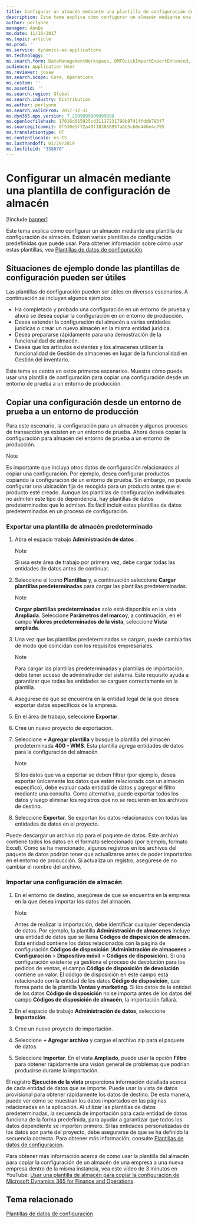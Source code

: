 ```yaml
---
title: Configurar un almacén mediante una plantilla de configuración de almacén
description: Este tema explica cómo configurar un almacén mediante una plantilla de configuración de almacén.
author: perlynne
manager: AnnBe
ms.date: 11/16/2017
ms.topic: article
ms.prod: ''
ms.service: dynamics-ax-applications
ms.technology: ''
ms.search.form: DataManagementWorkspace, DMFQuickImportExportEnhanced, DMFDefinitionGroupTemplate, DMFEntityTemplateDefinitionLoadDialog
audience: Application User
ms.reviewer: josaw
ms.search.scope: Core, Operations
ms.custom: ''
ms.assetid: ''
ms.search.region: Global
ms.search.industry: Distribution
ms.author: perlynne
ms.search.validFrom: 2017-12-31
ms.dyn365.ops.version: 7.2999999999999998
ms.openlocfilehash: 17016d015925cd31117231799b8741ffddb793f7
ms.sourcegitcommit: 0f530e5f72a40f383868957a6b5cb0e446e4c795
ms.translationtype: HT
ms.contentlocale: es-ES
ms.lasthandoff: 01/29/2019
ms.locfileid: "338070"
---
```

# <a name="set-up-a-warehouse-by-using-a-warehouse-configuration-template"></a>Configurar un almacén mediante una plantilla de configuración de almacén

[!include [banner](../includes/banner.md)]

Este tema explica cómo configurar un almacén mediante una plantilla de configuración de almacén. Existen varias plantillas de configuración predefinidas que puede usar. Para obtener información sobre cómo usar estas plantillas, vea [Plantillas de datos de configuración](../../dev-itpro/data-entities/configuration-data-templates.md).

## <a name="scenarios-where-configuration-templates-can-be-helpful"></a>Situaciones de ejemplo donde las plantillas de configuración pueden ser útiles

Las plantillas de configuración pueden ser útiles en diversos escenarios. A continuación se incluyen algunos ejemplos:

- Ha completado y probado una configuración en un entorno de prueba y ahora se desea copiar la configuración en un entorno de producción.
- Desea extender la configuración del almacén a varias entidades jurídicas o crear un nuevo almacén en la misma entidad jurídica.
- Desea prepararse rápidamente para una demostración de la funcionalidad de almacén.
- Desea que los artículos existentes y los almacenes utilicen la funcionalidad de Gestión de almacenes en lugar de la funcionalidad en Gestión del inventario.

Este tema se centra en estos primeros escenarios. Muestra cómo puede usar una plantilla de configuración para copiar una configuración desde un entorno de prueba a un entorno de producción.

## <a name="copy-a-configuration-setup-from-a-test-environment-to-a-production-environment"></a>Copiar una configuración desde un entorno de prueba a un entorno de producción

Para este escenario, la configuración para un almacén y algunos procesos de transacción ya existen en un entorno de prueba. Ahora desea copiar la configuración para almacén del entorno de prueba a un entorno de producción.

> [!NOTE]
> Es importante que incluya otros datos de configuración relacionados al copiar una configuración. Por ejemplo, desea configurar productos copiando la configuración de un entorno de prueba. Sin embargo, no puede configurar una ubicación fija de recogida para un producto antes que el producto esté creado. Aunque las plantillas de configuración individuales no admiten este tipo de dependencia, hay plantillas de datos predeterminados que lo admiten. Es fácil incluir estas plantillas de datos predeterminados en un proceso de configuración.

### <a name="export-a-default-warehouse-template"></a>Exportar una plantilla de almacén predeterminado 

1. Abra el espacio trabajo **Administración de datos** .

    > [!NOTE]
    > Si usa este área de trabajo por primera vez, debe cargar todas las entidades de datos antes de continuar.

2. Seleccione el icono **Plantillas** y, a continuación seleccione **Cargar plantillas predeterminadas** para cargar las plantillas predeterminadas.

    > [!NOTE]
    > **Cargar plantillas predeterminadas** solo está disponible en la vista **Ampliada**. Seleccione **Parámetros del marco**y, a continuación, en el campo **Valores predeterminados de la vista**, seleccione **Vista ampliada**.

3. Una vez que las plantillas predeterminadas se cargan, puede cambiarlas de modo que coincidan con los requisitos empresariales.

    > [!NOTE]
    > Para cargar las plantillas predeterminadas y plantillas de importación, debe tener acceso de administrador del sistema. Este requisito ayuda a garantizar que todas las entidades se carguen correctamente en la plantilla.

4. Asegúrese de que se encuentra en la entidad legal de la que desea exportar datos específicos de la empresa.
5. En el área de trabajo, seleccione **Exportar**.
6. Cree un nuevo proyecto de exportación.
7. Seleccione **+ Agregar plantilla** y busque la plantilla del almacén predeterminada **400 - WMS**. Esta plantilla agrega entidades de datos para la configuración del almacén.

    > [!NOTE]
    > Si los datos que va a exportar se deben filtrar (por ejemplo, desea exportar únicamente los datos que estén relacionads con un almacén específico), debe evaluar cada entidad de datos y agregar el filtro mediante una consulta. Como alternativa, puede exportar todos los datos y luego eliminar los registros que no se requieren en los archivos de destino.

8. Seleccione **Exportar**. Se exportan los datos relacionados con todas las entidades de datos en el proyecto.

Puede descargar un archivo zip para el paquete de datos. Este archivo contiene todos los datos en el formato seleccionado (por ejemplo, formato Excel). Como se ha mencionado, algunos registros en los archivos del paquete de datos podrían tener que actualizarse antes de poder importarlos en el entorno de producción. Si actualiza un registro, asegúrese de no cambiar el nombre del archivo.

### <a name="import-a-warehouse-configuration-setup"></a>Importar una configuración de almacén

1. En el entorno de destino, asegúrese de que se encuentra en la empresa en la que desea importar los datos del almacén.

    > [!NOTE]
    > Antes de realizar la importación, debe identificar cualquier dependencia de datos. Por ejemplo, la plantilla **Administración de almacenes** incluye una entidad de datos que se llama **Códigos de disposición de almacén**. Esta entidad contiene los datos relacionados con la página de configuración **Códigos de disposición** (**Administración de almacenes** > **Configuración** > **Dispositivo móvil** > **Códigos de disposición**). Si una configuración existente ya gestiona el proceso de devolución para los pedidos de ventas, el campo **Código de disposición de devolución** contiene un valor. El código de disposición en este campo está relacionado con la entidad de los datos **Código de disposición**, que forma parte de la plantilla **Ventas y marketing**. Si los datos de la entidad de los datos **Código de disposición** no se importa antes de los datos del campo **Códigos de disposición de almacén**, la importación fallará.

2. En el espacio de trabajo **Administración de datos**, seleccione **Importación**.
3. Cree un nuevo proyecto de importación.
4. Seleccione **+ Agregar archivo** y cargue el archivo zip para el paquete de datos.
5. Seleccione **Importar**. En el vista **Ampliado**, puede usar la opción **Filtro** para obtener rápidamente una visión general de problemas que podrían producirse durante la importación.

El registro **Ejecución de la vista** proporciona información detallada acerca de cada entidad de datos que se importe. Puede usar la vista de datos provisional para obtener rápidamente los datos de destino. De esta manera, puede ver cómo se muestran los datos importados en las páginas relacionadas en la aplicación. Al utilizar las plantillas de datos predeterminadas, la secuencia de importación para cada entidad de datos funciona de la forma predefinida, para ayudar a garantizar que todos los datos dependiente se importen primero. Si las entidades personalizadas de los datos son parte del proyecto, debe asegurarse de que se ha definido la secuencia correcta. Para obtener más información, consulte [Plantillas de datos de configuración](../../dev-itpro/data-entities/configuration-data-templates.md).

Para obtener más información acerca de cómo usar la plantilla del almacén para copiar la configuración de un almacén de una empresa a una nueva empresa dentro de la misma instancia, vea este vídeo de 3 minutos en YouTube: [Usar una plantilla de almacén para copiar la configuración de Microsoft Dynamics 365 for Finance and Operations](https://www.youtube.com/watch?v=K2WIfFlqJYs).

## <a name="related-topic"></a>Tema relacionado

[Plantillas de datos de configuración](../../dev-itpro/data-entities/configuration-data-templates.md)
